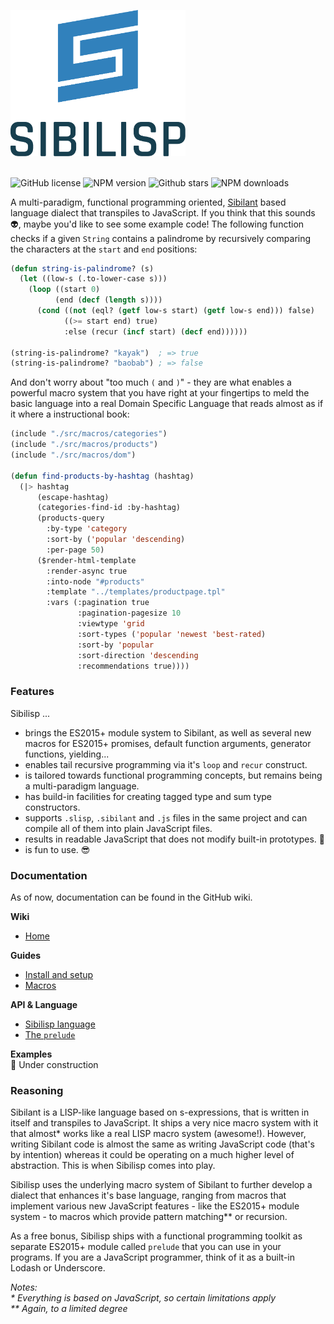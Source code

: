 <img src="media/logo/sibilisp-logo-colored.svg" alt="logo" width="280px"><br><br>

![GitHub license](https://img.shields.io/npm/l/sibilisp?color=527A8F) ![NPM version](https://img.shields.io/npm/v/sibilisp?color=4f6376) ![Github stars](https://img.shields.io/github/stars/urbandrone/sibilisp?color=393545) ![NPM downloads](https://img.shields.io/npm/dm/sibilisp?color=335A70)

A multi-paradigm, functional programming oriented, [Sibilant](https://sibilant.org/) based language dialect that transpiles to JavaScript. If you think that this sounds 👽, maybe you'd like to see some example code! The following function checks if a given `String` contains a palindrome by recursively comparing the characters at the `start` and `end` positions:

```lisp
(defun string-is-palindrome? (s)
  (let ((low-s (.to-lower-case s)))
    (loop ((start 0)
          (end (decf (length s))))
      (cond ((not (eql? (getf low-s start) (getf low-s end))) false)
            ((>= start end) true)
            :else (recur (incf start) (decf end))))))

(string-is-palindrome? "kayak")  ; => true
(string-is-palindrome? "baobab") ; => false
```

And don't worry about "too much `(` and `)`" - they are what enables a powerful macro system that you have right at your fingertips to meld the basic language into a real Domain Specific Language that reads almost as if it where a instructional book:

```lisp
(include "./src/macros/categories")
(include "./src/macros/products")
(include "./src/macros/dom")

(defun find-products-by-hashtag (hashtag)
  (|> hashtag
      (escape-hashtag)
      (categories-find-id :by-hashtag)
      (products-query 
        :by-type 'category
        :sort-by ('popular 'descending)
        :per-page 50)
      ($render-html-template
        :render-async true
        :into-node "#products"
        :template "../templates/productpage.tpl"
        :vars (:pagination true
               :pagination-pagesize 10
               :viewtype 'grid
               :sort-types ('popular 'newest 'best-rated)
               :sort-by 'popular
               :sort-direction 'descending
               :recommendations true))))
```


### Features

Sibilisp ...  

* brings the ES2015+ module system to Sibilant, as well as several new macros for ES2015+ promises, default function arguments, generator functions, yielding...
* enables tail recursive programming via it's `loop` and `recur` construct.
* is tailored towards functional programming concepts, but remains being a multi-paradigm language.
* has build-in facilities for creating tagged type and sum type constructors.
* supports `.slisp`, `.sibilant` and `.js` files in the same project and can compile all of them into plain JavaScript files.
* results in readable JavaScript that does not modify built-in prototypes. 🤗
* is fun to use. 😎

### Documentation

As of now, documentation can be found in the GitHub wiki.

**Wiki**  
* [Home](https://github.com/urbandrone/sibilisp/wiki/00-Introduction)

**Guides**  
* [Install and setup](https://github.com/urbandrone/sibilisp/wiki/01-Setup)
* [Macros](https://github.com/urbandrone/sibilisp/wiki/04-Macros)

**API & Language** 
* [Sibilisp language](https://github.com/urbandrone/sibilisp/wiki/02-Language)
* [The `prelude`](https://github.com/urbandrone/sibilisp/wiki/03-The-prelude)

**Examples**  
🚧 Under construction


### Reasoning

Sibilant is a LISP-like language based on s-expressions, that is written in itself and transpiles to JavaScript. It ships a very nice macro system with it that almost* works like a real LISP macro system (awesome!). However, writing Sibilant code is almost the same as writing JavaScript code (that's by intention) whereas it could be operating on a much higher level of abstraction. This is when Sibilisp comes into play.

Sibilisp uses the underlying macro system of Sibilant to further develop a dialect that enhances it's base language, ranging from macros that implement various new JavaScript features - like the ES2015+ module system - to macros which provide pattern matching** or recursion. 

As a free bonus, Sibilisp ships with a functional programming toolkit as separate ES2015+ module called `prelude` that you can use in your programs. If you are a JavaScript programmer, think of it as a built-in Lodash or Underscore.

_Notes:_  
_* Everything is based on JavaScript, so certain limitations apply_  
_** Again, to a limited degree_
